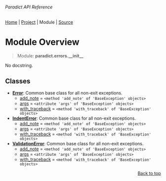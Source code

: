 ###### Paradict API Reference
[Home](/docs/api/README.md) | [Project](/README.md) | Module | [Source](/src/paradict/errors/__init__.py)

# Module Overview
> Module: **paradict.errors.\_\_init\_\_**

No docstring.

## Classes
- [**Error**](/docs/api/modules/paradict/errors/__init__/class-Error.md): Common base class for all non-exit exceptions.
    - [add\_note](/docs/api/modules/paradict/errors/__init__/class-Error.md#fields-table) = `<method 'add_note' of 'BaseException' objects>`
    - [args](/docs/api/modules/paradict/errors/__init__/class-Error.md#fields-table) = `<attribute 'args' of 'BaseException' objects>`
    - [with\_traceback](/docs/api/modules/paradict/errors/__init__/class-Error.md#fields-table) = `<method 'with_traceback' of 'BaseException' objects>`
- [**IndentError**](/docs/api/modules/paradict/errors/__init__/class-IndentError.md): Common base class for all non-exit exceptions.
    - [add\_note](/docs/api/modules/paradict/errors/__init__/class-IndentError.md#fields-table) = `<method 'add_note' of 'BaseException' objects>`
    - [args](/docs/api/modules/paradict/errors/__init__/class-IndentError.md#fields-table) = `<attribute 'args' of 'BaseException' objects>`
    - [with\_traceback](/docs/api/modules/paradict/errors/__init__/class-IndentError.md#fields-table) = `<method 'with_traceback' of 'BaseException' objects>`
- [**ValidationError**](/docs/api/modules/paradict/errors/__init__/class-ValidationError.md): Common base class for all non-exit exceptions.
    - [add\_note](/docs/api/modules/paradict/errors/__init__/class-ValidationError.md#fields-table) = `<method 'add_note' of 'BaseException' objects>`
    - [args](/docs/api/modules/paradict/errors/__init__/class-ValidationError.md#fields-table) = `<attribute 'args' of 'BaseException' objects>`
    - [with\_traceback](/docs/api/modules/paradict/errors/__init__/class-ValidationError.md#fields-table) = `<method 'with_traceback' of 'BaseException' objects>`

<p align="right"><a href="#paradict-api-reference">Back to top</a></p>
